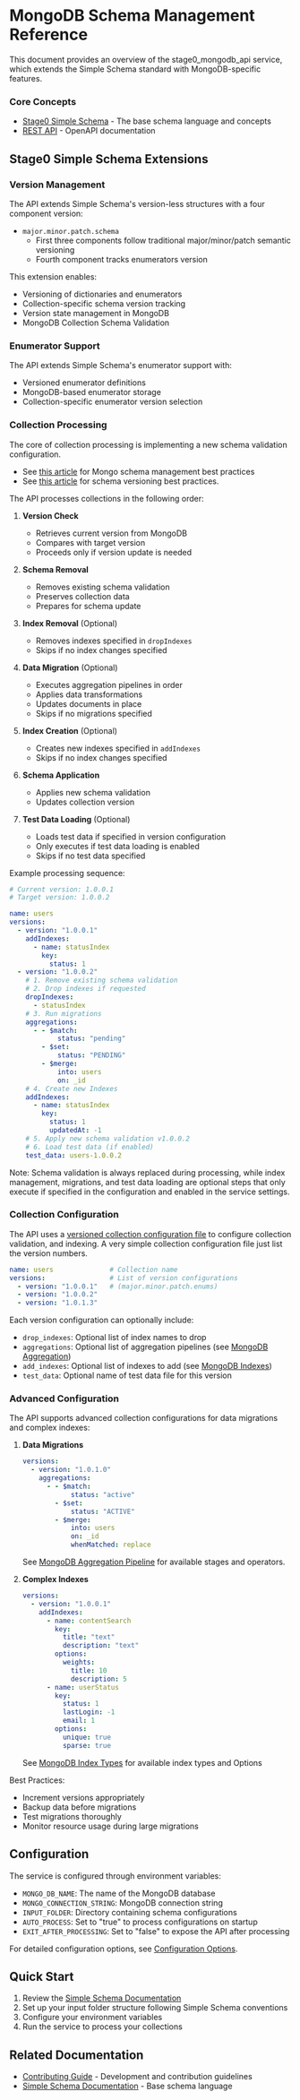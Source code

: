 # MongoDB Schema Management Reference

This document provides an overview of the stage0_mongodb_api service, which extends the Simple Schema standard with MongoDB-specific features.

### Core Concepts
- [Stage0 Simple Schema](https://github.com/agile-learning-institute/stage0/blob/main/SIMPLE_SCHEMA.md) - The base schema language and concepts
- [REST API](./openapi.yaml) - OpenAPI documentation

## Stage0 Simple Schema Extensions

### Version Management
The API extends Simple Schema's version-less structures with a four component version:
- `major.minor.patch.schema`
  - First three components follow traditional major/minor/patch semantic versioning
  - Fourth component tracks enumerators version

This extension enables:
- Versioning of dictionaries and enumerators
- Collection-specific schema version tracking
- Version state management in MongoDB
- MongoDB Collection Schema Validation

### Enumerator Support
The API extends Simple Schema's enumerator support with:
- Versioned enumerator definitions
- MongoDB-based enumerator storage
- Collection-specific enumerator version selection

### Collection Processing
The core of collection processing is implementing a new schema validation configuration. 
- See [this article](https://www.mongodb.com/community/forums/t/best-practices-for-schema-management-migrations-and-scaling-in-mongodb/306805) for Mongo schema management best practices
- See [this article](https://www.mongodb.com/blog/post/building-with-patterns-the-schema-versioning-pattern) for schema versioning best practices. 

The API processes collections in the following order:

1. **Version Check**
   - Retrieves current version from MongoDB
   - Compares with target version
   - Proceeds only if version update is needed

2. **Schema Removal**
   - Removes existing schema validation
   - Preserves collection data
   - Prepares for schema update

3. **Index Removal** (Optional)
   - Removes indexes specified in `dropIndexes`
   - Skips if no index changes specified

4. **Data Migration** (Optional)
   - Executes aggregation pipelines in order
   - Applies data transformations
   - Updates documents in place
   - Skips if no migrations specified

5. **Index Creation** (Optional)
   - Creates new indexes specified in `addIndexes`
   - Skips if no index changes specified

6. **Schema Application**
   - Applies new schema validation
   - Updates collection version

7. **Test Data Loading** (Optional)
   - Loads test data if specified in version configuration
   - Only executes if test data loading is enabled
   - Skips if no test data specified

Example processing sequence:
```yaml
# Current version: 1.0.0.1
# Target version: 1.0.0.2

name: users
versions:
  - version: "1.0.0.1"
    addIndexes:
      - name: statusIndex
        key:
          status: 1
  - version: "1.0.0.2"
    # 1. Remove existing schema validation
    # 2. Drop indexes if requested
    dropIndexes:
      - statusIndex
    # 3. Run migrations
    aggregations:
      - - $match:
            status: "pending"
        - $set:
            status: "PENDING"
        - $merge:
            into: users
            on: _id
    # 4. Create new Indexes
    addIndexes:
      - name: statusIndex
        key:
          status: 1
          updatedAt: -1
    # 5. Apply new schema validation v1.0.0.2
    # 6. Load test data (if enabled)
    test_data: users-1.0.0.2
```

Note: Schema validation is always replaced during processing, while index management, migrations, and test data loading are optional steps that only execute if specified in the configuration and enabled in the service settings.

### Collection Configuration
The API uses a [versioned collection configuration file](./collection_config_schema.yaml) to configure collection validation, and indexing. A very simple collection configuration file just list the version numbers. 

```yaml
name: users              # Collection name
versions:                # List of version configurations
  - version: "1.0.0.1"   # (major.minor.patch.enums)
  - version: "1.0.0.2"
  - version: "1.0.1.3"
```

Each version configuration can optionally include:
- `drop_indexes`: Optional list of index names to drop
- `aggregations`: Optional list of aggregation pipelines (see [MongoDB Aggregation](https://www.mongodb.com/docs/manual/aggregation/))
- `add_indexes`: Optional list of indexes to add (see [MongoDB Indexes](https://www.mongodb.com/docs/manual/indexes/))
- `test_data`: Optional name of test data file for this version

### Advanced Configuration
The API supports advanced collection configurations for data migrations and complex indexes:

1. **Data Migrations**
   ```yaml
   versions:
     - version: "1.0.1.0"
       aggregations:
         - - $match:
               status: "active"
           - $set:
               status: "ACTIVE"
           - $merge:
               into: users
               on: _id
               whenMatched: replace
   ```
   See [MongoDB Aggregation Pipeline](https://www.mongodb.com/docs/manual/aggregation/) for available stages and operators.

2. **Complex Indexes**
   ```yaml
   versions:
     - version: "1.0.0.1"
       addIndexes:
         - name: contentSearch
           key:
             title: "text"
             description: "text"
           options:
             weights:
               title: 10
               description: 5
         - name: userStatus
           key:
             status: 1
             lastLogin: -1
             email: 1
           options:
             unique: true
             sparse: true
   ```
   See [MongoDB Index Types](https://www.mongodb.com/docs/manual/indexes/) for available index types and Options

Best Practices:
- Increment versions appropriately
- Backup data before migrations
- Test migrations thoroughly
- Monitor resource usage during large migrations

## Configuration

The service is configured through environment variables:
- `MONGO_DB_NAME`: The name of the MongoDB database
- `MONGO_CONNECTION_STRING`: MongoDB connection string
- `INPUT_FOLDER`: Directory containing schema configurations
- `AUTO_PROCESS`: Set to "true" to process configurations on startup
- `EXIT_AFTER_PROCESSING`: Set to "false" to expose the API after processing

For detailed configuration options, see [Configuration Options](./config.md).

## Quick Start

1. Review the [Simple Schema Documentation](../../stage0/SIMPLE_SCHEMA.md)
2. Set up your input folder structure following Simple Schema conventions
3. Configure your environment variables
4. Run the service to process your collections

## Related Documentation
- [Contributing Guide](./CONTRIBUTING.md) - Development and contribution guidelines
- [Simple Schema Documentation](../../stage0/SIMPLE_SCHEMA.md) - Base schema language

